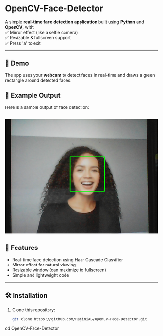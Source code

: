 # OpenCV-Face-Detector

A simple **real-time face detection application** built using **Python** and **OpenCV**, with:  
✅ Mirror effect (like a selfie camera)  
✅ Resizable & fullscreen support  
✅ Press 'a' to exit  

---

## 📸 Demo  
The app uses your **webcam** to detect faces in real-time and draws a green rectangle around detected faces.  

## 📌 Example Output  

Here is a sample output of face detection:  

![Sample Output](OpenCV-Face-Detector.png)
---

## 🚀 Features  
- Real-time face detection using Haar Cascade Classifier  
- Mirror effect for natural viewing  
- Resizable window (can maximize to fullscreen)  
- Simple and lightweight code  

---

## 🛠️ Installation  

1. Clone this repository:  
   ```bash
   git clone https://github.com/RaginiAG/OpenCV-Face-Detector.git
cd OpenCV-Face-Detector


   
